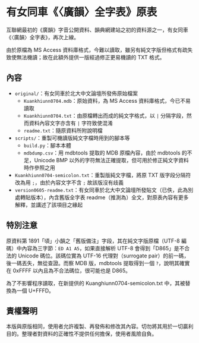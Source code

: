 # 有女同車《〈廣韻〉全字表》原表

互聯網最初的《廣韻》字音公開資料、韻典網建站之初的資料源之一，有女同車《〈廣韻〉全字表》，再次上線。

由於原檔為 MS Access 資料庫格式，今難以讀取，雖另有純文字版但格式有疏失致使無法機讀；故在此額外提供一版經過修正更易機讀的 TXT 格式。

## 內容

- `original/`：有女同車於北大中文論壇所發佈原始檔案
  - `Kuankhiunn0704.mdb`：原始資料，為 MS Access 資料庫格式，今已不易讀取
  - `Kuankhiunn0704.txt`：由原檔轉出而成的純文字格式，以 `|` 分隔字段，然而資料內容文字亦含有 `|` 字符致使混淆
  - `readme.txt`：隨原資料所附說明檔
- `scripts/`：重製可機讀版純文字檔時用到的腳本等
  - `build.py`：腳本本體
  - `mdbdump.csv`：用 mdbtools 提取的 MDB 原檔內容，由於 mdbtools 的不足，Unicode BMP 以外的字符無法正確提取，但可用於修正純文字資料時作參照之用
- `Kuankhiunn0704-semicolon.txt`：重製版純文字檔，將原 TXT 版字段分隔符改為用 `;`，由於內容文字不含 `;` 故該版沒有歧義
- `version0605-readme.txt`：有女同車於北大中文論壇所發貼文（已佚，此為別處轉貼版本），內含舊版全字表 readme（推測為）全文，對原表內容有更多解釋，並講述了該項目之緣起

## 特別注意

原資料第 1891「頃」小韻之「舊版備注」字段，其在純文字版原檔（UTF-8 編碼）中內容為三字節：`ED A1 A5`，如果直接解析 UTF-8 會得到「D865」是不合法的 Unicode 碼位。該碼位實為 UTF-16 代理對（surrogate pair）的前一碼，後一碼丟失，無從查證。而察 MDB 版，mdbtools 提取得到一個 `?`，說明其確實在 0xFFFF 以內且為不合法碼位，很可能也是 D865。

為了不影響程序讀取，在新提供的 Kuanghiunn0704-semicolon.txt 中，其被替換為一個 U+FFFD。

## 責權聲明

本版與原版相同，使用者允許複製、再發佈和修改其內容。切勿將其用於一切贏利目的。整理者對資料的正確性不提供任何擔保，使用者風險自負。
